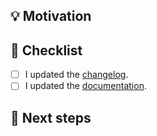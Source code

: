 ## :bulb: Motivation
<!-- Why did you change something? Is there an issue to link here? Or an external link? -->

## :pencil: Checklist
<!-- Please make sure to go through the checklist and select checkboxes appropriate for your changes. -->
- [ ] I updated the [changelog](https://github.com/MiSikora/ruler/blob/trunk/docs/changelog.md).
- [ ] I updated the [documentation](https://github.com/MiSikora/ruler/tree/trunk/docs).

## :crystal_ball: Next steps
<!-- Is there something to plan or to do after the merge? Does this PR close any issue? If yes, please add a magic keyword - https://docs.github.com/en/enterprise/2.16/user/github/managing-your-work-on-github/closing-issues-using-keywords. -->

